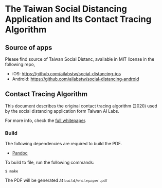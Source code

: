 # The Taiwan Social Distancing Application and Its Contact Tracing Algorithm

## Source of apps 

Please find source of Taiwan Social Distanc, available in MIT license in the following repo,

- iOS: https://github.com/ailabstw/social-distancing-ios  
- Android: https://github.com/ailabstw/social-distancing-android

## Contact Tracing Algorithm

This document describes the original contact tracing algorithm (2020) used by the social distancing application form Taiwan AI Labs.

For more info, check the [full whitepaper](https://github.com/ailabstw/social-distancing/blob/master/build/whitepaper.pdf).

### Build

The following dependencies are required to build the PDF.

* [Pandoc](https://pandoc.org/)

To build to file, run the following commands:

```
$ make
```

The PDF will be generated at `build/whitepaper.pdf`
